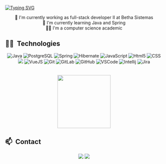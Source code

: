 [![Typing SVG](https://readme-typing-svg.herokuapp.com?size=40&color=de3d7b&center=true&vCenter=true&width=1000&lines=Hello%2C+I%60m+Camile!;Welcome+:%29)](https://git.io/typing-svg)

<div>  
  <div align="center">
    🚀 I'm currently working as full-stack developer II at Betha Sistemas<br/>
    🌱 I'm currently learning Java and Spring<br/>
    🧑‍🎓 I'm a computer science academic
  </div>

  ## 🧑‍💻 &nbsp;Technologies
 <div style="display: inline_block" align="center">
   <img alt="Java" src="https://img.shields.io/badge/Java-ED8B00?style=for-the-badge&logo=openjdk&logoColor=white">
   <img alt="PostgreSQL" src="https://img.shields.io/badge/PostgreSQL-316192?style=for-the-badge&logo=postgresql&logoColor=white">
   <img alt="Spring" src="https://img.shields.io/badge/Spring-6DB33F?style=for-the-badge&logo=spring&logoColor=white">
   <img alt="Hibernate" src="https://img.shields.io/badge/Hibernate-59666C?style=for-the-badge&logo=Hibernate&logoColor=white">
   <img alt="JavaScript" src="https://img.shields.io/badge/JavaScript-323330?style=for-the-badge&logo=javascript&logoColor=F7DF1E">
   <img alt="Html5" src="https://img.shields.io/badge/HTML5-E34F26?style=for-the-badge&logo=html5&logoColor=white">
   <img alt="CSS" src="https://img.shields.io/badge/CSS3-1572B6?style=for-the-badge&logo=css3&logoColor=white">
   <img alt"AngularJS" src="https://img.shields.io/badge/AngularJS-E23237?style=for-the-badge&logo=angularjs&logoColor=white">
   <img alt="VueJS" src="https://img.shields.io/badge/Vue.js-35495E?style=for-the-badge&logo=vue.js&logoColor=4FC08D">
   <img alt="Git" src="https://img.shields.io/badge/GIT-E44C30?style=for-the-badge&logo=git&logoColor=white">
   <img alt="GitLab" src="https://img.shields.io/badge/GitLab-330F63?style=for-the-badge&logo=gitlab&logoColor=white">
   <img alt="GitHub" src="https://img.shields.io/badge/GitHub-100000?style=for-the-badge&logo=github&logoColor=white">
   <img alt="VSCode" src="https://img.shields.io/badge/Visual_Studio_Code-0078D4?style=for-the-badge&logo=visual%20studio%20code&logoColor=white"> 
   <img alt="Intellij" src="https://img.shields.io/badge/IntelliJ_IDEA-000000.svg?style=for-the-badge&logo=intellij-idea&logoColor=white"> 
   <img alt="Jira" src="https://img.shields.io/badge/Jira-0052CC?style=for-the-badge&logo=Jira&logoColor=white"><br/><br/><br/>
 </div>
  
  <div align="center">
<!--     <img height="170em" src="https://github-readme-stats.vercel.app/api?username=camiledealano&show_icons=true&theme=radical&include_all_commits=true&count_private=true">-->
    <img height="170em" src="https://github-readme-stats-hazel-one-98.vercel.app/api/top-langs/?username=camiledealano&layout=compact&theme=radical&include_all_commits=true&count_private=true"> 
  </div>

   ## 📫 &nbsp;Contact
   <div align="center">
      <a href="mailto:alanocamile@gmail.com"><img src="https://img.shields.io/badge/-Gmail-%23333?style=for-the-badge&logo=gmail&logoColor=white"             target="_blank"></a> 
      <a href="https://www.linkedin.com/in/camile-de-alano/"><img src="https://img.shields.io/badge/LinkedIn-0077B5?style=for-the-badge&logo=linkedin&logoColor=white" target="_blank"></a>
   </div>   
</div>
